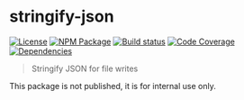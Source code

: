 # stringify-json

[![License][]](https://opensource.org/licenses/ISC)
[![NPM Package][]](https://npmjs.org/package/@typescript-tools/stringify-json)
[![Build status][]](https://travis-ci.org/typescript-tools/stringify-json)
[![Code Coverage][]](https://codecov.io/gh/typescript-tools/stringify-json)
[![Dependencies][]](https://david-dm.org/typescript-tools/stringify-json)

[license]: https://img.shields.io/badge/License-ISC-blue.svg
[npm package]: https://img.shields.io/npm/v/@typescript-tools/stringify-json.svg
[build status]: https://travis-ci.org/typescript-tools/stringify-json.svg?branch=master
[code coverage]: https://codecov.io/gh/typescript-tools/stringify-json/branch/master/graph/badge.svg
[dependencies]: https://david-dm.org/typescript-tools/stringify-json/status.svg

> Stringify JSON for file writes

This package is not published, it is for internal use only.
